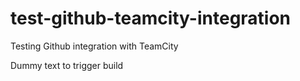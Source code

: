 # test-github-teamcity-integration
Testing Github integration with TeamCity

Dummy text to trigger build
